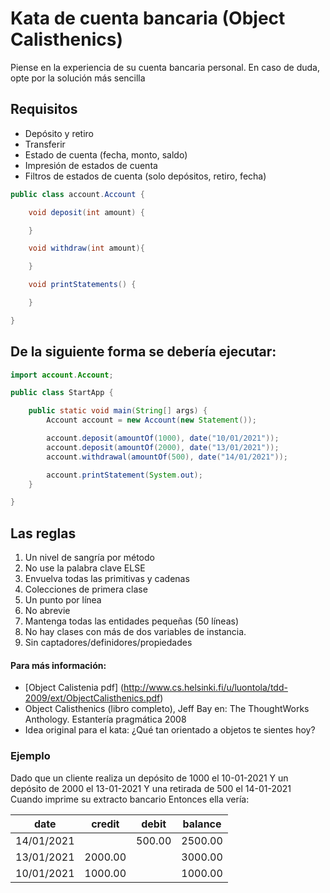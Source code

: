 Kata de cuenta bancaria (Object Calisthenics)
=================

Piense en la experiencia de su cuenta bancaria personal. En caso de duda, opte por la solución más sencilla

Requisitos
------------

- Depósito y retiro
- Transferir
- Estado de cuenta (fecha, monto, saldo)
- Impresión de estados de cuenta
- Filtros de estados de cuenta (solo depósitos, retiro, fecha)

```java
public class account.Account {

    void deposit(int amount) {

    }

    void withdraw(int amount){

    }

    void printStatements() {

    }

}
```

## De la siguiente forma se debería ejecutar:

```java
import account.Account;

public class StartApp {

    public static void main(String[] args) {
        Account account = new Account(new Statement());

        account.deposit(amountOf(1000), date("10/01/2021"));
        account.deposit(amountOf(2000), date("13/01/2021"));
        account.withdrawal(amountOf(500), date("14/01/2021"));

        account.printStatement(System.out);
    }

}
```
Las reglas
---------

1. Un nivel de sangría por método
2. No use la palabra clave ELSE
3. Envuelva todas las primitivas y cadenas
4. Colecciones de primera clase
5. Un punto por línea
6. No abrevie
7. Mantenga todas las entidades pequeñas (50 líneas)
8. No hay clases con más de dos variables de instancia.
9. Sin captadores/definidores/propiedades

#### Para más información:

- [Object Calistenia pdf] (http://www.cs.helsinki.fi/u/luontola/tdd-2009/ext/ObjectCalisthenics.pdf)
- Object Calisthenics (libro completo), Jeff Bay en: The ThoughtWorks Anthology.
Estantería pragmática 2008
- Idea original para el kata: ¿Qué tan orientado a objetos te sientes hoy?


### Ejemplo

Dado que un cliente realiza un depósito de 1000 el 10-01-2021
Y un depósito de 2000 el 13-01-2021
Y una retirada de 500 el 14-01-2021
Cuando imprime su extracto bancario
Entonces ella vería:

date       | credit   | debit    | balance  
|---|---|---|---|
14/01/2021 |          | 500.00   | 2500.00   
13/01/2021 | 2000.00  |          | 3000.00  
10/01/2021 | 1000.00  |          | 1000.00   

